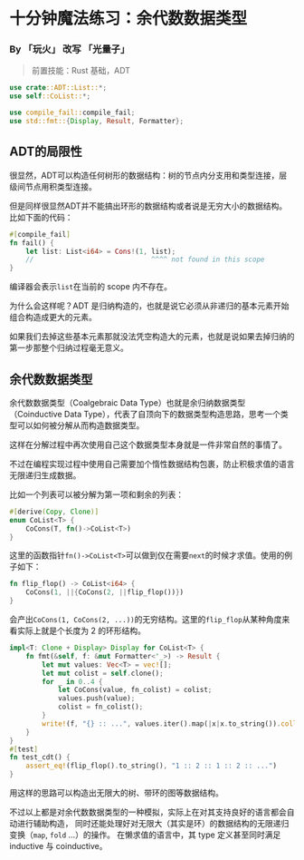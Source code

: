 # 十分钟魔法练习：余代数数据类型

### By 「玩火」 改写 「光量子」

> 前置技能：Rust 基础，ADT

```rust
use crate::ADT::List::*;
use self::CoList::*;

use compile_fail::compile_fail;
use std::fmt::{Display, Result, Formatter};
```

## ADT的局限性

很显然，ADT可以构造任何树形的数据结构：树的节点内分支用和类型连接，层级间节点用积类型连接。

但是同样很显然ADT并不能搞出环形的数据结构或者说是无穷大小的数据结构。比如下面的代码：

```rust
#[compile_fail]
fn fail() {
    let list: List<i64> = Cons!(1, list);
    //                             ^^^^ not found in this scope
}
```

编译器会表示`list`在当前的 scope 内不存在。

为什么会这样呢？ADT 是归纳构造的，也就是说它必须从非递归的基本元素开始组合构造成更大的元素。

如果我们去掉这些基本元素那就没法凭空构造大的元素，也就是说如果去掉归纳的第一步那整个归纳过程毫无意义。

## 余代数数据类型

余代数数据类型（Coalgebraic Data Type）也就是余归纳数据类型（Coinductive Data Type），代表了自顶向下的数据类型构造思路，思考一个类型可以如何被分解从而构造数据类型。

这样在分解过程中再次使用自己这个数据类型本身就是一件非常自然的事情了。

不过在编程实现过程中使用自己需要加个惰性数据结构包裹，防止积极求值的语言无限递归生成数据。

比如一个列表可以被分解为第一项和剩余的列表：

```rust
#[derive(Copy, Clone)]
enum CoList<T> {
    CoCons(T, fn()->CoList<T>)
}
```

这里的函数指针`fn()->CoList<T>`可以做到仅在需要`next`的时候才求值。使用的例子如下：

```rust
fn flip_flop() -> CoList<i64> {
    CoCons(1, ||{CoCons(2, ||flip_flop())})
}
```

会产出`CoCons(1, CoCons(2, ...))`的无穷结构。这里的`flip_flop`从某种角度来看实际上就是个长度为 2 的环形结构。

```rust
impl<T: Clone + Display> Display for CoList<T> {
    fn fmt(&self, f: &mut Formatter<'_>) -> Result {
        let mut values: Vec<T> = vec![];
        let mut colist = self.clone();
        for _ in 0..4 {
            let CoCons(value, fn_colist) = colist;
            values.push(value);
            colist = fn_colist();
        }
        write!(f, "{} :: ...", values.iter().map(|x|x.to_string()).collect::<Vec<String>>().join(" :: "))
    }
}
#[test]
fn test_cdt() {
    assert_eq!(flip_flop().to_string(), "1 :: 2 :: 1 :: 2 :: ...")
}
```

用这样的思路可以构造出无限大的树、带环的图等数据结构。

不过以上都是对余代数数据类型的一种模拟，实际上在对其支持良好的语言都会自动进行辅助构造，
同时还能处理好对无限大（其实是环）的数据结构的无限递归变换（`map`, `fold` ...）的操作。
在懒求值的语言中，其 type 定义甚至同时满足 inductive 与 coinductive。
